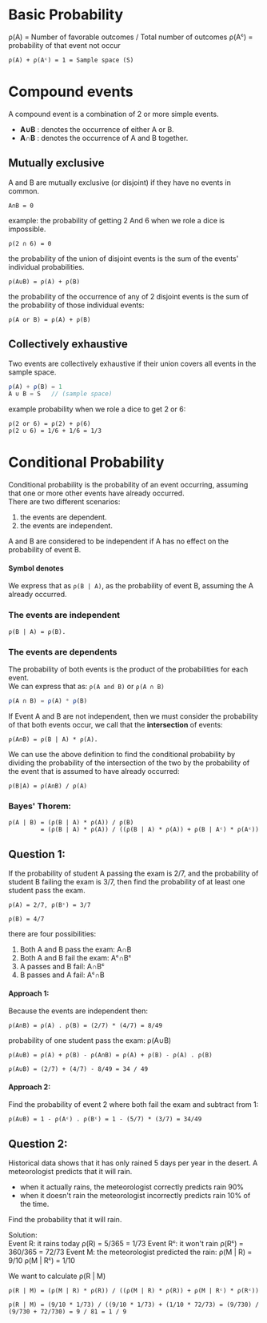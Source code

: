 # Basic Probability

ρ(A) = Number of favorable outcomes / Total number of outcomes
ρ(Aᶜ) = probability of that event not occur

```
ρ(A) + ρ(Aᶜ) = 1 = Sample space (S)
```
# Compound events
A compound event is a combination of 2 or more simple events.  

* **A∪B** : denotes the occurrence of either A or B.  
* **A∩B** : denotes the occurrence of A and B together.  

## Mutually exclusive

A and B are mutually exclusive (or disjoint) if they have no events in common.  
```
A∩B = 0
```
example:
the probability of getting 2 And 6 when we role a dice is impossible.
```
ρ(2 ∩ 6) = 0
```

the probability of the union of disjoint events is the sum of the events' individual probabilities.

```
ρ(A∪B) = ρ(A) + ρ(B)
```
the probability of the occurrence of any of 2 disjoint events is the sum of the probability of those individual events:
```
ρ(A or B) = ρ(A) + ρ(B)
```

## Collectively exhaustive
Two events are collectively exhaustive if their union covers all events in the sample space.

```javascript 
ρ(A) + ρ(B) = 1
A ∪ B = S   // (sample space)
```
example probability when we role a dice to get 2 or 6:
```
ρ(2 or 6) = ρ(2) + ρ(6)
ρ(2 ∪ 6) = 1/6 + 1/6 = 1/3
```


# Conditional Probability

Conditional probability is the probability of an event occurring, assuming that one or more other events have already occurred.  
There are two different scenarios:  

1. the events are dependent.
2. the events are independent.

A and B are considered to be independent if A has no effect on the probability of event B.  

#### Symbol denotes
We express that as `ρ(B | A)`, as the probability of event B, assuming the A already occurred.

### The events are independent
```
ρ(B | A) = ρ(B).
```

### The events are dependents
The probability of both events is the product of the probabilities for each event.  
We can express that as: `ρ(A and B)` or `ρ(A ∩ B)`

```javascript 
ρ(A ∩ B) = ρ(A) * ρ(B)
```

If Event A and B are not independent, then we must consider the probability of that both events occur, we call that the **intersection** of events:  
```
ρ(A∩B) = ρ(B | A) * ρ(A).
```
We can use the above definition to find the conditional probability by dividing the probability of the intersection of the two by the probability of the event that is assumed to have already occurred:
```
ρ(B|A) = ρ(A∩B) / ρ(A)
```

### Bayes' Thorem:
```
ρ(A | B) = (ρ(B | A) * ρ(A)) / ρ(B) 
         = (ρ(B | A) * ρ(A)) / ((ρ(B | A) * ρ(A)) + ρ(B | Aᶜ) * ρ(Aᶜ))
```
## Question 1:

If the probability of student A passing the exam is 2/7, and the probability of student B failing the exam is 3/7, then find the probability of at least one student pass the exam.  

```
ρ(A) = 2/7, ρ(Bᶜ) = 3/7

ρ(B) = 4/7
```
there are four possibilities: 

1. Both A and B pass the exam: A∩B
2. Both A and B fail the exam: Aᶜ∩Bᶜ
3. A passes and B fail: A∩Bᶜ
4. B passes and A fail: Aᶜ∩B

#### Approach 1:

Because the events are independent then:  
```
ρ(A∩B) = ρ(A) . ρ(B) = (2/7) * (4/7) = 8/49
```
probability of one student pass the exam: ρ(A∪B)
```
ρ(A∪B) = ρ(A) + ρ(B) - ρ(A∩B) = ρ(A) + ρ(B) - ρ(A) . ρ(B)

ρ(A∪B) = (2/7) + (4/7) - 8/49 = 34 / 49
```
#### Approach 2:

Find the probability of event 2 where both fail the exam and subtract from 1:
```
ρ(A∪B) = 1 - ρ(Aᶜ) . ρ(Bᶜ) = 1 - (5/7) * (3/7) = 34/49
```

## Question 2:

Historical data shows that it has only rained 5 days per year in the desert. A meteorologist predicts that it will rain.

* when it actually rains, the meteorologist correctly predicts rain 90%
* when it doesn't rain the meteorologist incorrectly predicts rain 10% of the time.

Find the probability that it will rain.

Solution:  
Event R: it rains today ρ(R) = 5/365 = 1/73
Event Rᶜ: it won't rain ρ(Rᶜ) = 360/365 = 72/73
Event M: the meteorologist predicted the rain:
ρ(M | R) = 9/10
ρ(M | Rᶜ) = 1/10

We want to calculate ρ(R | M)

```
ρ(R | M) = (ρ(M | R) * ρ(R)) / ((ρ(M | R) * ρ(R)) + ρ(M | Rᶜ) * ρ(Rᶜ))

ρ(R | M) = (9/10 * 1/73) / ((9/10 * 1/73) + (1/10 * 72/73) = (9/730) / (9/730 + 72/730) = 9 / 81 = 1 / 9
```


